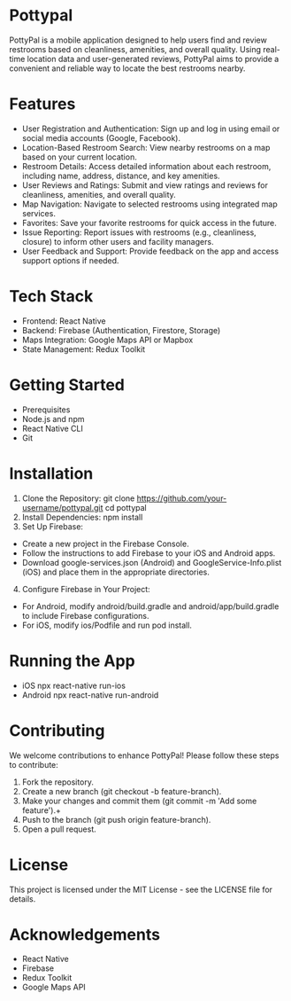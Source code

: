 # Pottypal
PottyPal is a mobile application designed to help users find and review restrooms based on cleanliness, amenities, and overall quality. Using real-time location data and user-generated reviews, PottyPal aims to provide a convenient and reliable way to locate the best restrooms nearby.

# Features
- User Registration and Authentication: Sign up and log in using email or social media accounts (Google, Facebook).
- Location-Based Restroom Search: View nearby restrooms on a map based on your current location.
- Restroom Details: Access detailed information about each restroom, including name, address, distance, and key amenities.
- User Reviews and Ratings: Submit and view ratings and reviews for cleanliness, amenities, and overall quality.
- Map Navigation: Navigate to selected restrooms using integrated map services.
- Favorites: Save your favorite restrooms for quick access in the future.
- Issue Reporting: Report issues with restrooms (e.g., cleanliness, closure) to inform other users and facility managers.
- User Feedback and Support: Provide feedback on the app and access support options if needed.

# Tech Stack
- Frontend: React Native
- Backend: Firebase (Authentication, Firestore, Storage)
- Maps Integration: Google Maps API or Mapbox
- State Management: Redux Toolkit

# Getting Started
- Prerequisites
- Node.js and npm
- React Native CLI
- Git

# Installation
1. Clone the Repository:
   git clone https://github.com/your-username/pottypal.git
   cd pottypal
2. Install Dependencies:
  npm install
3. Set Up Firebase:
- Create a new project in the Firebase Console.
- Follow the instructions to add Firebase to your iOS and Android apps.
- Download google-services.json (Android) and GoogleService-Info.plist (iOS) and place them in the appropriate directories.
4. Configure Firebase in Your Project:
- For Android, modify android/build.gradle and android/app/build.gradle to include Firebase configurations.
- For iOS, modify ios/Podfile and run pod install.

# Running the App
- iOS
  npx react-native run-ios
- Android
  npx react-native run-android

# Contributing
We welcome contributions to enhance PottyPal! Please follow these steps to contribute:
1. Fork the repository.
2. Create a new branch (git checkout -b feature-branch).
3. Make your changes and commit them (git commit -m 'Add some feature').+
4. Push to the branch (git push origin feature-branch).
5. Open a pull request.

# License
This project is licensed under the MIT License - see the LICENSE file for details.

# Acknowledgements
- React Native
- Firebase
- Redux Toolkit
- Google Maps API
   
   
